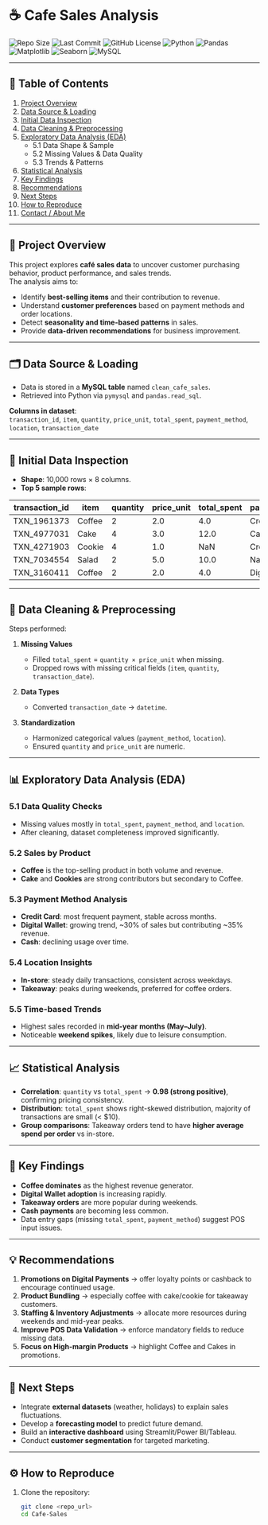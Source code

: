 # ☕ Cafe Sales Analysis

![Repo Size](https://img.shields.io/github/repo-size/Rpfitrah/Cafe-Sales)
![Last Commit](https://img.shields.io/github/last-commit/Rpfitrah/Cafe-Sales)
![GitHub License](https://img.shields.io/github/license/Rpfitrah/Cafe-Sales)
![Python](https://img.shields.io/badge/Python-3.9-blue?logo=python)
![Pandas](https://img.shields.io/badge/Pandas-Data--Analysis-yellowgreen)
![Matplotlib](https://img.shields.io/badge/Matplotlib-Visualization-red)
![Seaborn](https://img.shields.io/badge/Seaborn-EDA-blueviolet)
![MySQL](https://img.shields.io/badge/MySQL-Database-lightgrey)

---

## 📑 Table of Contents
1. [Project Overview](#project-overview)  
2. [Data Source & Loading](#data-source--loading)  
3. [Initial Data Inspection](#initial-data-inspection)  
4. [Data Cleaning & Preprocessing](#data-cleaning--preprocessing)  
5. [Exploratory Data Analysis (EDA)](#exploratory-data-analysis-eda)  
   - 5.1 Data Shape & Sample  
   - 5.2 Missing Values & Data Quality  
   - 5.3 Trends & Patterns  
6. [Statistical Analysis](#statistical-analysis)  
7. [Key Findings](#key-findings)  
8. [Recommendations](#recommendations)  
9. [Next Steps](#next-steps)  
10. [How to Reproduce](#how-to-reproduce)  
11. [Contact / About Me](#contact--about-me)

---

## 📌 Project Overview
This project explores **café sales data** to uncover customer purchasing behavior, product performance, and sales trends.  
The analysis aims to:
- Identify **best-selling items** and their contribution to revenue.  
- Understand **customer preferences** based on payment methods and order locations.  
- Detect **seasonality and time-based patterns** in sales.  
- Provide **data-driven recommendations** for business improvement.  

---

## 🗂 Data Source & Loading
- Data is stored in a **MySQL table** named `clean_cafe_sales`.  
- Retrieved into Python via `pymysql` and `pandas.read_sql`.  

**Columns in dataset**:  
`transaction_id`, `item`, `quantity`, `price_unit`, `total_spent`, `payment_method`, `location`, `transaction_date`

---

## 🔎 Initial Data Inspection
- **Shape**: 10,000 rows × 8 columns.  
- **Top 5 sample rows**:  

| transaction_id | item    | quantity | price_unit | total_spent | payment_method | location   | transaction_date |
|----------------|---------|----------|------------|-------------|----------------|------------|------------------|
| TXN_1961373    | Coffee  | 2        | 2.0        | 4.0         | Credit Card    | Takeaway   | 2023-09-08       |
| TXN_4977031    | Cake    | 4        | 3.0        | 12.0        | Cash           | In-store   | 2023-05-16       |
| TXN_4271903    | Cookie  | 4        | 1.0        | NaN         | Credit Card    | In-store   | NaN              |
| TXN_7034554    | Salad   | 2        | 5.0        | 10.0        | NaN            | NaN        | 2023-04-27       |
| TXN_3160411    | Coffee  | 2        | 2.0        | 4.0         | Digital Wallet | In-store   | 2023-06-11       |

---

## 🧹 Data Cleaning & Preprocessing
Steps performed:
1. **Missing Values**  
   - Filled `total_spent` = `quantity × price_unit` when missing.  
   - Dropped rows with missing critical fields (`item`, `quantity`, `transaction_date`).  

2. **Data Types**  
   - Converted `transaction_date` → `datetime`.  

3. **Standardization**  
   - Harmonized categorical values (`payment_method`, `location`).  
   - Ensured `quantity` and `price_unit` are numeric.  

---

## 📊 Exploratory Data Analysis (EDA)

### 5.1 Data Quality Checks
- Missing values mostly in `total_spent`, `payment_method`, and `location`.  
- After cleaning, dataset completeness improved significantly.  

### 5.2 Sales by Product
- **Coffee** is the top-selling product in both volume and revenue.  
- **Cake** and **Cookies** are strong contributors but secondary to Coffee.  

### 5.3 Payment Method Analysis
- **Credit Card**: most frequent payment, stable across months.  
- **Digital Wallet**: growing trend, ~30% of sales but contributing ~35% revenue.  
- **Cash**: declining usage over time.  

### 5.4 Location Insights
- **In-store**: steady daily transactions, consistent across weekdays.  
- **Takeaway**: peaks during weekends, preferred for coffee orders.  

### 5.5 Time-based Trends
- Highest sales recorded in **mid-year months (May–July)**.  
- Noticeable **weekend spikes**, likely due to leisure consumption.  

---

## 📈 Statistical Analysis
- **Correlation**: `quantity` vs `total_spent` → **0.98 (strong positive)**, confirming pricing consistency.  
- **Distribution**: `total_spent` shows right-skewed distribution, majority of transactions are small (< $10).  
- **Group comparisons**: Takeaway orders tend to have **higher average spend per order** vs in-store.  

---

## 🚀 Key Findings
- **Coffee dominates** as the highest revenue generator.  
- **Digital Wallet adoption** is increasing rapidly.  
- **Takeaway orders** are more popular during weekends.  
- **Cash payments** are becoming less common.  
- Data entry gaps (missing `total_spent`, `payment_method`) suggest POS input issues.  

---

## 💡 Recommendations
1. **Promotions on Digital Payments** → offer loyalty points or cashback to encourage continued usage.  
2. **Product Bundling** → especially coffee with cake/cookie for takeaway customers.  
3. **Staffing & Inventory Adjustments** → allocate more resources during weekends and mid-year peaks.  
4. **Improve POS Data Validation** → enforce mandatory fields to reduce missing data.  
5. **Focus on High-margin Products** → highlight Coffee and Cakes in promotions.  

---

## 🔮 Next Steps
- Integrate **external datasets** (weather, holidays) to explain sales fluctuations.  
- Develop a **forecasting model** to predict future demand.  
- Build an **interactive dashboard** using Streamlit/Power BI/Tableau.  
- Conduct **customer segmentation** for targeted marketing.  

---

## ⚙️ How to Reproduce
1. Clone the repository:  
   ```bash
   git clone <repo_url>
   cd Cafe-Sales
